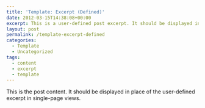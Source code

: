 ```yaml
---
title: 'Template: Excerpt (Defined)'
date: 2012-03-15T14:38:08+00:00
excerpt: This is a user-defined post excerpt. It should be displayed in place of the post content in archive-index pages.
layout: post
permalink: /template-excerpt-defined
categories:
  - Template
  - Uncategorized
tags:
  - content
  - excerpt
  - template
---
```

This is the post content. It should be displayed in place of the user-defined excerpt in single-page views.